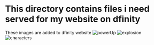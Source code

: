 # This directory contains files i need served for my website on dfinity
These images are added to dfinity website
![powerUp](https://github.com/sonukuldeep/Dfinity-resource/assets/57728165/c3ce7577-edc1-4265-a7b6-612ac214779d)
![explosion](https://github.com/sonukuldeep/Dfinity-resource/assets/57728165/4e1c7afc-0531-45a3-b950-0005cbc3398c)
![characters](https://github.com/sonukuldeep/Dfinity-resource/assets/57728165/decc02dd-93e4-4fc8-b0a2-fa51ed1e99a8)
